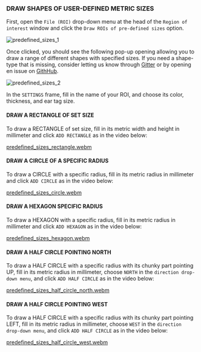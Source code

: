 ### DRAW SHAPES OF USER-DEFINED METRIC SIZES

First, open the `File (ROI)` drop-down menu at the head of the `Region of interest` window and click the `Draw ROIs of pre-defined sizes` option.

![predefined_sizes_1](https://github.com/user-attachments/assets/d57d09ee-a909-4ad4-a025-6e54ab00c35a)

Once clicked, you should see the following pop-up opening allowing you to draw a range of different shapes with specified sizes. If you need a shape-type that is missing, consider letting us know through [Gitter](https://app.gitter.im/#/room/#SimBA-Resource_community:gitter.im) or by opening en issue on [GithHub](https://github.com/sgoldenlab/simba/issues/new?assignees=&labels=&projects=&template=feature_request.md&title=).

![predefined_sizes_2](https://github.com/user-attachments/assets/c76037f3-f15c-430f-b552-fd945c15862b)

In the `SETTINGS` frame, fill in the name of your ROI, and choose its color, thickness, and ear tag size. 

#### DRAW A RECTANGLE OF SET SIZE

To draw a RECTANGLE of set size, fill in its metric width and height in millimeter and click ``ADD RECTANGLE`` as in the video below:

[predefined_sizes_rectangle.webm](https://github.com/user-attachments/assets/f669e54a-c8d7-4e2c-b2a9-bb39dd483b3f)

#### DRAW A CIRCLE OF A SPECIFIC RADIUS

To draw a CIRCLE with a specific radius, fill in its metric radius in millimeter and click ``ADD CIRCLE`` as in the video below:

[predefined_sizes_circle.webm](https://github.com/user-attachments/assets/9c745aa3-20bf-49fb-8e65-90144ac7e3c7)

#### DRAW A HEXAGON SPECIFIC RADIUS

To draw a HEXAGON with a specific radius, fill in its metric radius in millimeter and click ``ADD HEXAGON`` as in the video below:

[predefined_sizes_hexagon.webm](https://github.com/user-attachments/assets/eda60da0-693f-414e-95c5-51a7fc5a033c)

#### DRAW A HALF CIRCLE POINTING NORTH

To draw a HALF CIRCLE with a specific radius with its chunky part pointing UP, fill in its metric radius in millimeter, choose `NORTH` in the `direction drop-down menu`, and click ``ADD HALF CIRCLE`` as in the video below:

[predefined_sizes_half_circle_north.webm](https://github.com/user-attachments/assets/d0323574-f163-4038-bfcd-b8f2e4595d0c)

#### DRAW A HALF CIRCLE POINTING WEST

To draw a HALF CIRCLE with a specific radius with its chunky part pointing LEFT, fill in its metric radius in millimeter, choose `WEST` in the `direction drop-down menu`, and click ``ADD HALF CIRCLE`` as in the video below:

[predefined_sizes_half_circle_west.webm](https://github.com/user-attachments/assets/3127e41f-ca83-4617-8ed8-7d9b6ece4079)